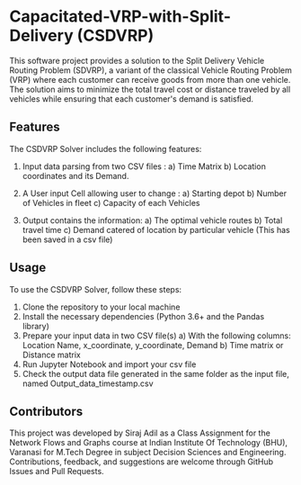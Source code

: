 # Capacitated-VRP-with-Split-Delivery (CSDVRP)
This software project provides a solution to the Split Delivery Vehicle Routing Problem (SDVRP), a variant of the classical Vehicle Routing Problem (VRP) where each customer can receive goods from more than one vehicle. The solution aims to minimize the total travel cost or distance traveled by all vehicles while ensuring that each customer's demand is satisfied.

## Features
The CSDVRP Solver includes the following features:

1. Input data parsing from two CSV files :
 a) Time Matrix
 b) Location coordinates and its Demand.

2. A User input Cell allowing user to change :
 a) Starting depot
 b) Number of Vehicles in fleet
 c) Capacity of each Vehicles

3. Output contains the information:
 a) The optimal vehicle routes
 b) Total travel time
 c) Demand catered of location by particular vehicle (This has been saved in a csv file)

## Usage
To use the CSDVRP Solver, follow these steps:

1. Clone the repository to your local machine
2. Install the necessary dependencies (Python 3.6+ and the Pandas library)
3. Prepare your input data in two CSV file(s)
 a) With the following columns: Location Name, x_coordinate, y_coordinate, Demand
 b) Time matrix or Distance matrix
4. Run Jupyter Notebook and import your csv file
5. Check the output data file generated in the same folder as the input file, named Output_data_timestamp.csv

## Contributors
This project was developed by Siraj Adil as a Class Assignment for the Network Flows and Graphs course at Indian Institute Of Technology (BHU), Varanasi for M.Tech Degree in subject Decision Sciences and Engineering. Contributions, feedback, and suggestions are welcome through GitHub Issues and Pull Requests.
